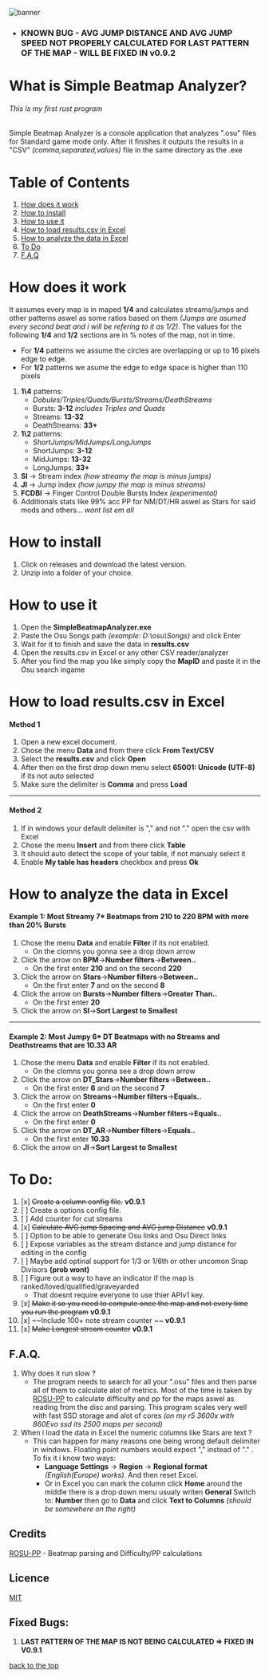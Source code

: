 ![banner](https://github.com/Raregendary/SimpleBeatmapAnalyzer/assets/71941668/2ef72068-7cc7-4c05-bb12-a5ee62e84d08)

* ### KNOWN BUG - AVG JUMP DISTANCE AND AVG JUMP SPEED NOT PROPERLY CALCULATED FOR LAST PATTERN OF THE MAP - WILL BE FIXED IN v0.9.2

# What is Simple Beatmap Analyzer?
###### This is my first rust program
Simple Beatmap Analyzer is a console application that analyzes ".osu" files for Standard game mode only. After it finishes it outputs the results in a "CSV" *(comma,separated,values)* file in the same directory as the .exe
# Table of Contents
1. [How does it work](#how-does-it-work)
1. [How to install](#how-to-install)
1. [How to use it](#how-to-use-it)
1. [How to load results.csv in Excel](#how-to-load-resultscsv-in-excel)
1. [How to analyze the data in Excel](#how-to-analyze-the-data-in-excel)
1. [To Do](#to-do)
1. [F.A.Q](#faq)


# How does it work
It assumes every map is in maped **1/4** and calculates streams/jumps and other patterns aswel as some ratios based on them *(Jumps are asumed every second beat and i will be refering to it as 1/2)*.
The values for the following **1/4** and **1/2** sections are in % notes of the map, not in time.
* For **1/4** patterns we assume the circles are overlapping or up to 16 pixels edge to edge.
* For **1/2** patterns we asume the edge to edge space is higher than 110 pixels
1. **1\4** patterns:
	* *Dobules/Triples/Quads/Bursts/Streams/DeathStreams*
	* Bursts:      **3-12** *includes Triples and Quads*
	* Streams:	**13-32**
	* DeathStreams: **33+**
1. **1\2** patterns:
	* *ShortJumps/MidJumps/LongJumps*
	* ShortJumps:  **3-12**
	* MidJumps: **13-32**
	* LongJumps: **33+**
1. **SI** -> Stream index *(how streamy the map is minus jumps)*
1. **JI** -> Jump index *(how jumpy the map is minus streams)*
1. **FCDBI** -> Finger Control Double Bursts Index *(experimental)*
1. Additionals stats like 99% acc PP for NM/DT/HR aswel as Stars for said mods and others... *wont list em all*
# How to install
1. Click on releases and download the latest version.
1. Unzip into a folder of your choice.

# How to use it
1. Open the **SimpleBeatmapAnalyzer.exe**
1. Paste the Osu Songs path *(example: D:\osu\Songs)* and click Enter
1. Wait for it to finish and save the data in **results.csv**
1. Open the results.csv in Excel or any other CSV reader/analyzer
1. After you find the map you like simply copy the **MapID** and paste it in the Osu search ingame

# How to load results.csv in Excel
#### Method 1
1. Open a new excel document.
1. Chose the menu **Data** and from there click **From Text/CSV**
1. Select the **results.csv** and click **Open**
1. After then on the first drop down menu select **65001: Unicode (UTF-8)** if its not auto selected
1. Make sure the delimiter is **Comma** and press **Load**
---
#### Method 2
1. If in windows your default delimiter is "," and not "." open the csv with Excel
1. Chose the menu **Insert** and from there click **Table**
1. It should auto detect the scope of your table, if not manualy select it
1. Enable **My table has headers** checkbox and press **Ok**

# How to analyze the data in Excel
#### Example 1: Most Streamy 7\*  Beatmaps from 210 to 220 BPM with more than 20% Bursts
1.  Chose the menu **Data** and enable **Filter** if its not enabled.
	* On the clomns you gonna see a drop down arrow
1. Click the arrow on **BPM**->**Number filters**->**Between..**
	* On the first enter **210** and on the second **220**
1. Click the arrow on **Stars**->**Number filters**->**Between..**
	* On the first enter **7** and on the second **8**
1. Click the arrow on **Bursts**->**Number filters**->**Greater Than..**
	* On the first enter **20**
1. Click the arrow on **SI**->**Sort Largest to Smallest**
---
#### Example 2: Most Jumpy 6\* DT Beatmaps with no Streams and Deathstreams that are 10.33 AR
1.  Chose the menu **Data** and enable **Filter** if its not enabled.
	* On the clomns you gonna see a drop down arrow
1. Click the arrow on **DT_Stars**->**Number filters**->**Between..**
	* On the first enter **6** and on the second **7**
1. Click the arrow on **Streams**->**Number filters**->**Equals..**
	* On the first enter **0**
1. Click the arrow on **DeathStreams**->**Number filters**->**Equals..**
	* On the first enter **0**
1. Click the arrow on **DT_AR**->**Number filters**->**Equals..**
	* On the first enter **10.33**
1. Click the arrow on **JI**->**Sort Largest to Smallest**

# To Do:
1. [x] ~~Create a column config file.~~ **v0.9.1**
1. [ ] Create a options config file.
1. [ ] Add counter for cut streams
1. [x] ~~Calculate AVG jump Spacing and AVG jump Distance~~ **v0.9.1**
1. [ ] Option to be able to generate Osu links and Osu Direct links
1. [ ] Expose variables as the stream distance and jump distance for editing in the config
1. [ ] Maybe add optinal support for 1/3 or 1/6th or other uncomon Snap Divisors **(prob wont)**
1. [ ] Figure out a way to have an indicator if the map is ranked/loved/qualified/graveyarded
	* That doesnt require everyone to use thier APIv1 key.
1. [x] ~~Make it so you need to compute once the map and not every time you run the program~~ **v0.9.1**
1. [x] ~~Include 100+ note stream counter ~~ **v0.9.1**
1. [x] ~~Make Longest stream counter~~ **v0.9.1**
## F.A.Q.
1. Why does it run slow ?
	* The program needs to search for all your ".osu" files and then parse all of them to calculate alot of metrics. Most of the time is taken by [ROSU-PP](https://github.com/MaxOhn/rosu-pp) to calculate difficulty and pp for the maps aswel as reading from the disc and parsing. This program scales very well with fast SSD storage and alot of cores *(on my r5 3600x with 860Evo ssd its 2500 maps per second)*
1. When i load the data in Excel the numeric columns like Stars are text ?
	* This can happen for many reasons one being wrong default delimiter in windows. Floating point numbers would expect "," instead of "." . To fix it i know two ways:
		* **Language Settings** -> **Region** -> **Regional format** *(English(Europe) works)*. And then reset Excel.
		* Or in Excel you can mark the column click **Home** around the middle there is a drop down menu usualy writen **General** Switch to: **Number** then go to **Data** and click **Text to Columns** *(should be somewhere on the right)*
## Credits
[ROSU-PP](https://github.com/MaxOhn/rosu-pp) - Beatmap parsing and Difficulty/PP calculations
## Licence
[MIT](https://www.mit.edu/~amini/LICENSE.md)

## Fixed Bugs:
1. **LAST PATTERN OF THE MAP IS NOT BEING CALCULATED => FIXED IN V0.9.1**

[back to the top](#what-is-simple-beatmap-analyzer)